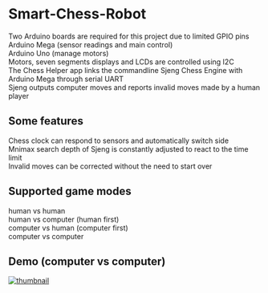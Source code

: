 # Smart-Chess-Robot
Two Arduino boards are required for this project due to limited GPIO pins  
Arduino Mega (sensor readings and main control)  
Arduino Uno (manage motors)  
Motors, seven segments displays and LCDs are controlled using I2C  
The Chess Helper app links the commandline Sjeng Chess Engine with Arduino Mega through serial UART  
Sjeng outputs computer moves and reports invalid moves made by a human player   
## Some features
Chess clock can respond to sensors and automatically switch side  
Mnimax search depth of Sjeng is constantly adjusted to react to the time limit  
Invalid moves can be corrected without the need to start over
## Supported game modes
human vs human  
human vs computer (human first)  
computer vs human (computer first)  
computer vs computer  
## Demo (computer vs computer)
[![thumbnail](https://img.youtube.com/vi/QaSgTOTe4k4/0.jpg)](https://www.youtube.com/watch?v=QaSgTOTe4k4 "Smart Chess Robot Demo")
